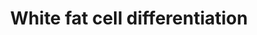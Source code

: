 ---
annotations:
- id: PW:0000003
  parent: signaling pathway
  type: Pathway Ontology
  value: signaling pathway
- id: CL:0000448
  parent: native cell
  type: Cell Type Ontology
  value: white fat cell
authors:
- Mkutmon
- MaintBot
citedin:
- link: PMC9015122
  title: Understanding signaling and metabolic paths using semantified and harmonized
    information about biological interactions (2022)
- link: PMC8868589
  title: Comprehensive Statistical and Bioinformatics Analysis in the Deciphering
    of Putative Mechanisms by Which Lipid-Associated GWAS Loci Contribute to Coronary
    Artery Disease (2022)
description: The transcription factors involved in white fat cell differentiation
  are shown, specifically their pattern of activity from the preadipocyte to the adipocyte
  (fat cells) stage. Adipose tissue, composed of white and brown adipose tissue, is
  composed of adipocytes. This pathway is primarily studied to understand factors
  that contribute to obesity and diabetes. Transcriptional and hormonal regulators
  of adipocyte formation are indicated.
last-edited: 2019-09-17
ndex: 59061678-8b69-11eb-9e72-0ac135e8bacf
organisms:
- Homo sapiens
redirect_from:
- /index.php/Pathway:WP4149
- /instance/WP4149
- /instance/WP4149_r107159
revision: r107159
schema-jsonld:
- '@context': https://schema.org/
  '@id': https://wikipathways.github.io/pathways/WP4149.html
  '@type': Dataset
  creator:
    '@type': Organization
    name: WikiPathways
  description: The transcription factors involved in white fat cell differentiation
    are shown, specifically their pattern of activity from the preadipocyte to the
    adipocyte (fat cells) stage. Adipose tissue, composed of white and brown adipose
    tissue, is composed of adipocytes. This pathway is primarily studied to understand
    factors that contribute to obesity and diabetes. Transcriptional and hormonal
    regulators of adipocyte formation are indicated.
  keywords:
  - CEBPA
  - CEBPB
  - CEBPD
  - CREB1
  - CTNNA1
  - DDIT3
  - EBF1
  - EGR2
  - FOXO1
  - GATA2
  - GATA3
  - Glucocorticoids
  - INS
  - IRF3
  - IRF4
  - KLF15
  - KLF2
  - KLF4
  - KLF5
  - MECOM
  - NR1H3
  - NR2F2
  - NR3C1
  - PPARG
  - RARA
  - RORA
  - SREBF1
  - STAT5A
  - STAT5B
  - TCF7L1
  - TLE3
  - WNT10B
  - ZNF423
  - cAMP
  license: CC0
  name: White fat cell differentiation
seo: CreativeWork
title: White fat cell differentiation
wpid: WP4149
---